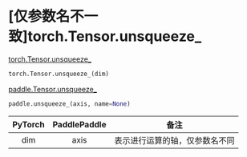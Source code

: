 # [仅参数名不一致]torch.Tensor.unsqueeze_

[torch.Tensor.unsqueeze_](https://pytorch.org/docs/1.13/generated/torch.Tensor.unsqueeze_.html#torch-tensor-unsqueeze)

```python
torch.Tensor.unsqueeze_(dim)
```

[paddle.Tensor.unsqueeze_](https://www.paddlepaddle.org.cn/documentation/docs/zh/api/paddle/Tensor_cn.html#id22)

```python
paddle.unsqueeze_(axis, name=None)
```

| PyTorch | PaddlePaddle |              备注              |
| :-----: | :----------: | :----------------------------: |
|   dim   |     axis     | 表示进行运算的轴，仅参数名不同 |
